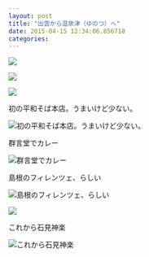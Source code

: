 ```yaml
---
layout: post
title: "出雲から温泉津（ゆのつ）へ"
date: 2015-04-15 12:34:06.856718
categories: 
---
```


![](/assets/images/201504/10611015_458473907661477_745139902_n.jpg)

![](/assets/images/201504/924556_1569097033345470_1931641033_n.jpg)

![](/assets/images/201504/11085190_823902504329878_1735080003_n.jpg)

初の平和そば本店。うまいけど少ない。

![初の平和そば本店。うまいけど少ない。](/assets/images/201504/11123931_358705544334353_1087196752_n.jpg)

群言堂でカレー

![群言堂でカレー](/assets/images/201504/11085216_1618643858369962_1606427273_n.jpg)

島根のフィレンツェ、らしい

![島根のフィレンツェ、らしい](/assets/images/201504/11098270_907895622567261_539887943_n.jpg)

![](/assets/images/201504/10454092_435518869958047_218909297_n.jpg)

これから石見神楽

![これから石見神楽](/assets/images/201504/11078880_420660431441029_1667971874_n.jpg)


